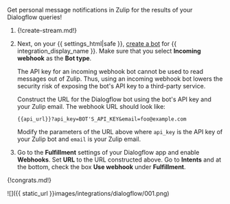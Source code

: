 Get personal message notifications in Zulip for the results of your Dialogflow queries!

1. {!create-stream.md!}

1. Next, on your {{ settings_html|safe }}, [create a bot](/help/add-a-bot-or-integration) for
   {{ integration_display_name }}. Make sure that you select
   **Incoming webhook** as the **Bot type**.

    The API key for an incoming webhook bot cannot be used to read messages out
    of Zulip. Thus, using an incoming webhook bot lowers the security risk of
    exposing the bot's API key to a third-party service.

    Construct the URL for the Dialogflow bot using the bot's API key and your Zulip email.
    The webhook URL should look like:

    `{{api_url}}?api_key=BOT'S_API_KEY&email=foo@example.com`

    Modify the parameters of the URL above where `api_key` is the API key of your Zulip bot
    and `email` is your Zulip email.

1. Go to the **Fulfillment** settings of your Dialogflow app and enable **Webhooks**.
   Set **URL** to the URL constructed above.
   Go to **Intents** and at the bottom, check the box **Use webhook**
   under **Fulfillment**.

{!congrats.md!}

![]({{ static_url }}images/integrations/dialogflow/001.png)
